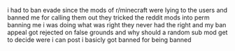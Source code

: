 i had to ban evade since the mods of r/minecraft were lying to the users and banned me for calling them out 
they tricked the reddit mods into perm banning me i was doing what was right they never  had the right and my ban appeal got rejected on false grounds and why should a random sub mod get to decide were i can post
 i basicly got banned for being banned
